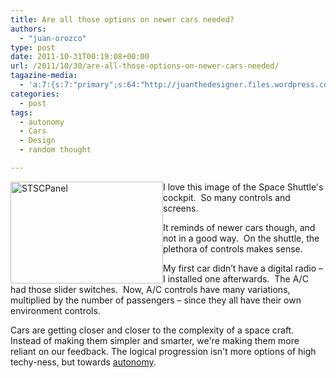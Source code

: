 ```yaml
---
title: Are all those options on newer cars needed?
authors: 
  - "juan-orozco"
type: post
date: 2011-10-31T00:19:08+00:00
url: /2011/10/30/are-all-those-options-on-newer-cars-needed/
tagazine-media:
  - 'a:7:{s:7:"primary";s:64:"http://juanthedesigner.files.wordpress.com/2011/10/stscpanel.jpg";s:6:"images";a:2:{s:64:"http://juanthedesigner.files.wordpress.com/2011/10/stscpanel.jpg";a:6:{s:8:"file_url";s:64:"http://juanthedesigner.files.wordpress.com/2011/10/stscpanel.jpg";s:5:"width";s:3:"640";s:6:"height";s:3:"425";s:4:"type";s:5:"image";s:4:"area";s:6:"272000";s:9:"file_path";s:0:"";}s:70:"http://juanthedesigner.files.wordpress.com/2011/10/stscpanel_thumb.jpg";a:6:{s:8:"file_url";s:70:"http://juanthedesigner.files.wordpress.com/2011/10/stscpanel_thumb.jpg";s:5:"width";s:3:"244";s:6:"height";s:3:"163";s:4:"type";s:5:"image";s:4:"area";s:5:"39772";s:9:"file_path";s:0:"";}}s:6:"videos";a:0:{}s:11:"image_count";s:1:"2";s:6:"author";s:7:"8033531";s:7:"blog_id";s:8:"17975075";s:9:"mod_stamp";s:19:"2011-10-31 00:19:08";}'
categories:
  - post
tags:
  - autonomy
  - Cars
  - Design
  - random thought

---
```

[<img style="border-bottom:0;border-left:0;display:inline;margin-left:0;border-top:0;margin-right:0;border-right:0;" title="STSCPanel" border="0" alt="STSCPanel" align="left" src="http://juanthedesigner.files.wordpress.com/2011/10/stscpanel_thumb.jpg?resize=244%2C163" width="244" height="163" data-recalc-dims="1" />][1] I love this image of the Space Shuttle's cockpit.&#160; So many controls and screens. 

It reminds of newer cars though, and not in a good way.&#160; On the shuttle, the plethora of controls makes sense.&#160; 

My first car didn’t have a digital radio – I installed one afterwards.&#160; The A/C had those slider switches.&#160; Now, A/C controls have many variations, multiplied by the number of passengers – since they all have their own environment controls.

Cars are getting closer and closer to the complexity of a space craft. Instead of making them simpler and smarter, we're making them more reliant on our feedback. The logical progression isn't more options of high techy-ness, but towards [autonomy][2].

 [1]: http://juanthedesigner.files.wordpress.com/2011/10/stscpanel.jpg
 [2]: http://en.wikipedia.org/wiki/Google_driverless_car